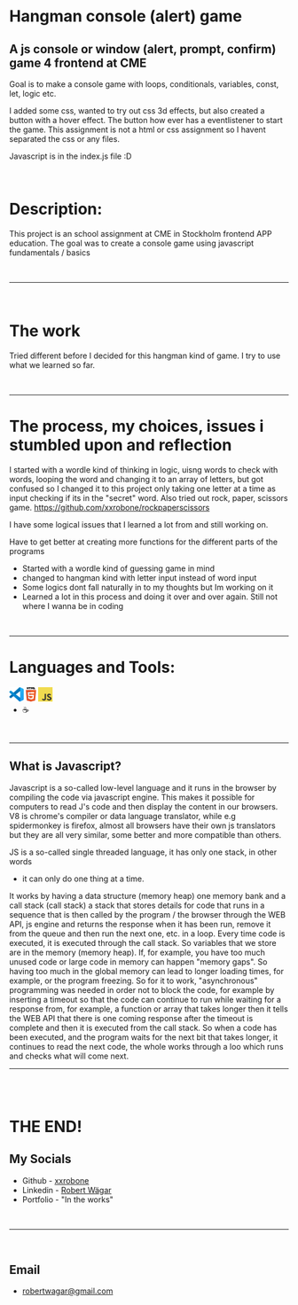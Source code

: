 # Hangman console (alert) game

## A js console or window (alert, prompt, confirm) game 4 frontend at CME

Goal is to make a console game with loops, conditionals, variables, const, let, logic etc.

I added some css, wanted to try out css 3d effects, but also created a button with a hover effect.
The button how ever has a eventlistener to start the game.
This assignment is not a html or css assignment so I havent separated the css or any files. 

Javascript is in the index.js file :D

</br>

# **Description:**

This project is an school assignment at CME in Stockholm frontend APP education.
The goal was to create a console game using javascript fundamentals / basics

</br>

---

</br>

# The work

Tried different before I decided for this hangman kind of game. I try to use what we learned so far.

</br>

---

# The process, my choices, issues i stumbled upon and reflection

I started with a wordle kind of thinking in logic, uisng words to check with words, looping the word and changing it to an array of letters, but got confused so I changed it to this project only taking one letter at a time as input checking if its in the "secret" word. 
Also tried out rock, paper, scissors game. 
https://github.com/xxrobone/rockpaperscissors

I have some logical issues that I learned a lot from and still working on. 

Have to get better at creating more functions for the different parts of the programs

- Started with a wordle kind of guessing game in mind
- changed to hangman kind with letter input instead of word input
- Some logics dont fall naturally in to my thoughts but Im working on it
- Learned a lot in this process and doing it over and over again. Still not where I wanna be in coding

</br>

---

# **Languages and Tools:**

[<img align="left" alt="Visual Studio Code" width="26px" src="https://raw.githubusercontent.com/github/explore/80688e429a7d4ef2fca1e82350fe8e3517d3494d/topics/visual-studio-code/visual-studio-code.png" />][vscode]
[<img align="left" alt="HTML5" width="26px" src="https://raw.githubusercontent.com/github/explore/80688e429a7d4ef2fca1e82350fe8e3517d3494d/topics/html/html.png" />][html]
[<img align="left" alt="JS" width="26px" src="https://raw.githubusercontent.com/github/explore/80688e429a7d4ef2fca1e82350fe8e3517d3494d/topics/javascript/javascript.png" />][javascript]
</br>

- ☕

</br>

---

## What is Javascript?
Javascript is a so-called low-level language and it runs in the browser by compiling the code via javascript engine. This makes it possible for computers to read J's code and then display the content in our browsers.
V8 is chrome's compiler or data language translator, while e.g
spidermonkey is firefox, almost all browsers have their own js
translators but they are all very similar, some better and more compatible than others.

JS is a so-called single threaded language, it has only one stack, in other words 
- it can only do one thing at a time.

It works by having a data structure (memory heap) one
memory bank and a call stack (call stack) a stack that stores
details for code that runs in a sequence that is then called by the program / the browser through the WEB API, js engine and returns the response when it has been run, remove it from the queue and then run the next one, etc. in a loop.
Every time code is executed, it is executed through the call stack.
So variables that we store are in the memory (memory heap). If, for example, you have
too much unused code or large code in memory can happen
"memory gaps". So having too much in the global memory can lead to longer loading times, for example, or the program freezing.
So for it to work, "asynchronous" programming was needed
in order not to block the code, for example by inserting a timeout so that the code can continue to run while waiting for a response from, for example, a function or array that takes longer then it tells the WEB API that there is one coming
response after the timeout is complete and then it is executed from the call stack.
So when a code has been executed, and the program waits for the next bit that takes
longer, it continues to read the next code, the whole works through a loo which runs and checks what will come next.


---
</br>
</br>

# **THE END!**

## **My Socials**

- Github - [xxrobone](https://github.com/xxrobone)
- Linkedin - [Robert Wägar](https://www.linkedin.com/in/robert-w%C3%A4gar-1b4661139/)
- Portfolio - "In the works"

</br>

---

</br>

## **Email**

- robertwagar@gmail.com

## </br>

</br>

[vscode]: https://code.visualstudio.com/
[html]: https://www.w3schools.com/html/
[javascript]: https://developer.mozilla.org/en-US/docs/Web/JavaScript/Guide
